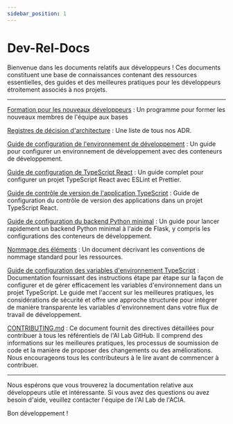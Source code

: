 ```yaml
---
sidebar_position: 1
---
```


# Dev-Rel-Docs

Bienvenue dans les documents relatifs aux développeurs ! Ces documents
constituent une base de connaissances contenant des ressources essentielles, des
guides et des meilleures pratiques pour les développeurs étroitement associés à
nos projets.

---

[Formation pour les nouveaux
développeurs](https://github.com/ai-cfia/dev-rel-docs/blob/main/TRAINING.md) :
Un programme pour former les nouveaux membres de l'équipe aux bases

[Registres de décision
d'architecture](https://github.com/ai-cfia/dev-rel-docs/blob/main/adr/index.md)
: Une liste de tous nos ADR.

[Guide de configuration de l'environnement de
développement](https://github.com/ai-cfia/dev-rel-docs/blob/main/Development-Environment-Setup-Guide/DEV-ENV-SETUP.md)
: Un guide pour configurer un environnement de développement avec des conteneurs
de développement.

[Guide de configuration de TypeScript
React](https://github.com/ai-cfia/dev-rel-docs/blob/main/TypeScript-React-Setup-Guide/REACTSETUP.md)
: Un guide complet pour configurer un projet TypeScript React avec ESLint et
Prettier.

[Guide de contrôle de version de l'application
TypeScript](https://github.com/ai-cfia/dev-rel-docs/blob/main/TypeScript-AppVersion/APPVERSION-SETUP.md)
: Guide de configuration du contrôle de version des applications dans un projet
TypeScript React.

[Guide de configuration du backend Python
minimal](https://github.com/ai-cfia/dev-rel-docs/blob/main/Minimal-Backend-Setup-Guides/PYTHON-BACKEND-SETUP.md)
: Un guide pour lancer rapidement un backend Python minimal à l'aide de Flask, y
compris les configurations des conteneurs de développement.

[Nommage des
éléments](https://github.com/ai-cfia/dev-rel-docs/blob/main/adr/008-naming-convention.md)
: Un document décrivant les conventions de nommage standard pour les ressources.

[Guide de configuration des variables d'environnement
TypeScript](https://github.com/ai-cfia/dev-rel-docs/blob/main/TypeScript-EnvironmentVariables/ENVIRONMENT-VARIABLES-SETUP.md)
: Documentation fournissant des instructions étape par étape sur la façon de
configurer et de gérer efficacement les variables d'environnement dans un projet
TypeScript. Le guide met l'accent sur les meilleures pratiques, les
considérations de sécurité et offre une approche structurée pour intégrer de
manière transparente les variables d'environnement dans votre flux de travail de
développement.

[CONTRIBUTING.md](https://github.com/ai-cfia/.github/blob/main/profile/CONTRIBUTING.md)
: Ce document fournit des directives détaillées pour contribuer à tous les
référentiels de l'AI Lab GitHub. Il comprend des informations sur les meilleures
pratiques, les processus de soumission de code et la manière de proposer des
changements ou des améliorations. Nous encourageons tous les contributeurs à le
lire avant de commencer à contribuer.

---

Nous espérons que vous trouverez la documentation relative aux développeurs
utile et intéressante. Si vous avez des questions ou avez besoin d'aide,
veuillez contacter l'équipe de l'AI Lab de l'ACIA.

Bon développement !
